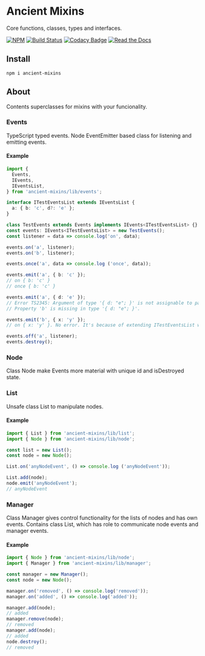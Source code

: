 # Ancient Mixins

Core functions, classes, types and interfaces.

[![NPM](https://img.shields.io/npm/v/ancient-mixins.svg)](https://www.npmjs.com/package/ancient-mixins)
[![Build Status](https://travis-ci.org/AncientSouls/Mixins.svg?branch=master)](https://travis-ci.org/AncientSouls/Mixins)
[![Codacy Badge](https://api.codacy.com/project/badge/Grade/d19d67eee7184b1e8c9fba88bf158ac7)](https://www.codacy.com/app/ivansglazunov/Mixins?utm_source=github.com&amp;utm_medium=referral&amp;utm_content=AncientSouls/Mixins&amp;utm_campaign=Badge_Grade)
[![Read the Docs](https://img.shields.io/readthedocs/pip.svg)](https://ancientsouls.github.io/)

## Install

```
npm i ancient-mixins
```
## About 

Contents superclasses for mixins with your funcionality.

### Events

TypeScript typed events. Node EventEmitter based class for listening and emitting events.

#### Example

```ts
import {
  Events,
  IEvents,
  IEventsList,
} from 'ancient-mixins/lib/events';

interface ITestEventsList extends IEventsList {
  a: { b: 'c', d?: 'e' };
}

class TestEvents extends Events implements IEvents<ITestEventsList> {}
const events: IEvents<ITestEventsList> = new TestEvents();
const listener = data => console.log('on', data);

events.on('a', listener);
events.on('b', listener);

events.once('a', data => console.log ('once', data));

events.emit('a', { b: 'c' });
// on { b: 'c' }
// once { b: 'c' }

events.emit('a', { d: 'e' });
// Error TS2345: Argument of type '{ d: "e"; }' is not assignable to parameter of type '{ b: "c"; d?: "e"; }'. 
// Property 'b' is missing in type '{ d: "e"; }'.

events.emit('b', { x: 'y' });
// on { x: 'y' }. No error. It's because of extending ITestEventsList with IEventsList interface. Not specified events are allowed.

events.off('a', listener);
events.destroy();
```

### Node

Class Node make Events more material with unique id and isDestroyed state.

### List

Unsafe class List to manipulate nodes. 

#### Example

```ts
import { List } from 'ancient-mixins/lib/list';
import { Node } from 'ancient-mixins/lib/node';

const list = new List();
const node = new Node();

List.on('anyNodeEvent', () => console.log ('anyNodeEvent'));

List.add(node);
node.emit('anyNodeEvent');
// anyNodeEvent
```

### Manager

Class Manager gives control functionality for the lists of nodes and has own events. Contains class List, which has role to communicate node events and manager events.

#### Example

```ts
import { Node } from 'ancient-mixins/lib/node';
import { Manager } from 'ancient-mixins/lib/manager';

const manager = new Manager();
const node = new Node();

manager.on('removed', () => console.log('removed'));
manager.on('added', () => console.log('added'));

manager.add(node);
// added
manager.remove(node);
// removed
manager.add(node);
// added
node.destroy();
// removed
```